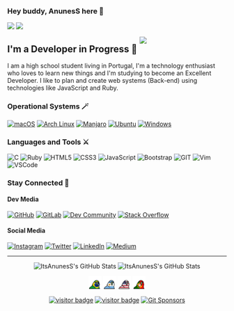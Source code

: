 <h3> Hey buddy, AnunesS here 👋</h3>
<p>
  <a href="https://anunesscorp.com" target="_blank"><img src="https://img.shields.io/static/v1?style=for-the-badge&label=Website&message=UP&color=12deda&url=https%3A%2F%2Fanunesscorp.com"></img></a>
  <a href="https://anunesscorp.com" target="_blank"><img src="https://img.shields.io/static/v1?style=for-the-badge&label=PGP&message=4B69877EF1ABD20C&color=e31414"></img></a>
</p>

<img align='right' src='https://media.giphy.com/media/kudIERso2pFiE/giphy.gif' width='200"'>
<h2>I'm a Developer in Progress 🐻</h2>
<p>I am a high school student living in Portugal, I'm a technology enthusiast who loves to learn new things and I'm studying to become an Excellent Developer. I like to plan and create web systems (Back-end) using technologies like JavaScript and Ruby.</p>

<h3> Operational Systems 🪄</h3>
<p>
  <a href="https://www.apple.com/macos/big-sur/" target="_blank"><img alt="macOS" src="https://img.shields.io/badge/macOS-Big%20Sur-292e33?style=flat-square&logo=apple&logoColor=ffffff"></a>
  <a href="https://www.archlinux.org/" target="_blank"><img alt="Arch Linux" src="https://img.shields.io/badge/Arch%20Linux-2020.12.01-1793D1?style=flat-square&logo=Arch%20Linux&logoColor=1793D1"></a>
  <a href="https://manjaro.org/" target="_blank"><img alt="Manjaro" src="https://img.shields.io/badge/Manjaro-Nibia-35BF5C?style=flat-square&logo=Manjaro&logoColor=35BF5C"></a>
  <a href="https://ubuntu.com/" target="_blank"><img alt="Ubuntu" src="https://img.shields.io/badge/Ubuntu-Focal%20Fossa-E95420?style=flat-square&logo=Ubuntu&logoColor=E95420"></a>
  <a href="https://www.microsoft.com/windows/" target="_blank"><img alt="Windows" src="https://img.shields.io/badge/Windows-10-00adef?style=flat-square&logo=windows&logoColor=00adef"></a>
</p>

<h3> Languages and Tools ⚔️</h3>
<p>
  <img alt="C" src="https://img.shields.io/badge/-Language-%234d4d4d?style=flat-square&logo=c&logoColor=ffffff&labelColor=%234d4d4d&color=%236e6e6e">
  <img alt="Ruby" src="https://img.shields.io/badge/-Ruby-%23820C02?style=flat-square&logo=ruby&logoColor=ffffff&labelColor=%23820C02&color=%23A91401">
  <img alt="HTML5" src="https://img.shields.io/badge/-HTML5-%23e34c26?style=flat-square&logo=css3&logoColor=ffffff&labelColor=%23e34c26&color=%23f06529">
  <img alt="CSS3" src="https://img.shields.io/badge/-CSS3-%23264de4?style=flat-square&logo=css3&logoColor=ffffff&labelColor=%23264de4&color=%232965f1">
  <img alt="JavaScript" src="https://img.shields.io/badge/-JavaScript-%23F7DF1C?style=flat-square&logo=javascript&logoColor=000000&labelColor=%23F7DF1C&color=%23FFCE5A">
  <img alt="Bootstrap" src="https://img.shields.io/badge/-Bootstrap-%23563d7c?style=flat-square&logo=bootstrap&logoColor=ffffff&labelColor=%23563d7c&color=%23704ea3">
  <img alt="GIT" src="https://img.shields.io/badge/Tools-GIT-%23F1502F?style=flat-square&logo=git&logocolor=ffffff">
  <img alt="Vim" src="https://img.shields.io/badge/Tools-Vim-%23019733?style=flat-square&logo=vim">
  <img alt="VSCode" src="https://img.shields.io/badge/IDE-VSCode-%23007ACC?style=flat-square&logo=Visual-studio-code">
</p>

<h3> Stay Connected 💃</h3>
<h4> Dev Media </h4>
<p>
  <a href="https://github.com/ItsAnunesS" target="_blank"><img alt="GitHub" src="https://img.shields.io/badge/GitHub-%2312100E.svg?&style=for-the-badge&logo=Github&logoColor=white" /></a> 
   <a href="https://gitlab.com/ItsAnunesS" target="_blank"><img alt="GitLab" src="https://img.shields.io/badge/gitlab-%23330f63.svg?&style=for-the-badge&logo=gitlab&logoColor=white" /></a> 
   <a href="https://dev.to/itsanuness" target="_blank"><img alt="Dev Community" src="https://img.shields.io/badge/DEV.TO-%230A0A0A.svg?&style=for-the-badge&logo=dev.to&logoColor=white" /></a> 
   <a href="https://stackoverflow.com/cv/itsanuness" target="_blank"><img alt="Stack Overflow" src="https://img.shields.io/badge/stack%20overflow-FE7A16?logo=stack-overflow&logoColor=white&style=for-the-badge" /></a> 
</p>

<h4> Social Media </h4>
<p>
  <a href="https://www.instagram.com/itsanuness/" target="_blank"><img alt="Instagram" src="https://img.shields.io/badge/ItsAnunesS-%23E4405F.svg?&style=for-the-badge&logo=instagram&logoColor=white" /></a>
  <a href="https://twitter.com/ItsAnunesS" target="_blank"><img alt="Twitter" src="https://img.shields.io/badge/ItsAnunesS-%231DA1F2.svg?&style=for-the-badge&logo=twitter&logoColor=white" /></a>
  <a href="https://www.linkedin.com/in/ItsAnunesS" target="_blank"><img alt="LinkedIn" src="https://img.shields.io/badge/ItsAnunesS-%230077B5.svg?&style=for-the-badge&logo=linkedin&logoColor=white" /></a>
  <a href="https://medium.com/@itsanuness" target="_blank"><img alt="Medium" src="https://img.shields.io/badge/@ItsAnunesS-%2312100E.svg?&style=for-the-badge&logo=medium&logoColor=white" /></a>
</p>

---
<p align="center">
    <img alt="ItsAnunesS's GitHub Stats" src="https://github-readme-stats.itsanuness.vercel.app/api?username=ItsAnunesS&show_icons=true&hide_border=true&theme=midnight-purple&locale=en" />
    <img alt="ItsAnunesS's GitHub Stats" src="https://github-readme-stats.itsanuness.vercel.app/api/top-langs/?username=ItsAnunesS&theme=midnight-purple&line_height=27&layout=compact" />
</p>

<p  align="center">
  <img src="https://raw.githubusercontent.com/ItsAnunesS/ItsAnunesS/master/src/img/parrots/flags/brazilparrot.gif" width="30" height="30"/>
  <img src="https://raw.githubusercontent.com/ItsAnunesS/ItsAnunesS/master/src/img/parrots/flags/argentinaparrot.gif" width="30" height="30"/>
  <img src="https://raw.githubusercontent.com/ItsAnunesS/ItsAnunesS/master/src/img/parrots/flags/unitedstatesofamericaparrot.gif" width="30" height="30"/>
  <img src="https://raw.githubusercontent.com/ItsAnunesS/ItsAnunesS/master/src/img/parrots/flags/portugalparrot.gif" width="30" height="30"/>
</p>

<p  align="center">
  <a href="https://github.com/ItsAnunesS/" target="_blank"><img src="https://img.shields.io/github/followers/itsanuness?style=social" alt="visitor badge"/></a>
  <a href="https://github.com/ItsAnunesS/" target="_blank"><img src="https://visitor-badge.glitch.me/badge?page_id=itsanuness.itsanuness" alt="visitor badge"/></a>
  <a href="https://github.com/sponsors/ItsAnunesS/"><img src="https://img.shields.io/badge/Sponsors--_.svg?style=social&logo=github&logoColor=24292e" alt="Git Sponsors"></a>
</p>
